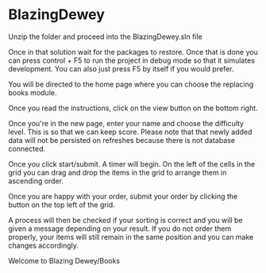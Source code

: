 # BlazingDewey

Unzip the folder and proceed into the BlazingDewey.sln file

Once in that solution wait for the packages to restore. Once that is done you can press control + F5 to run the project in debug mode so that it simulates development. 
You can also just press F5 by itself if you would prefer. 

You will be directed to the home page where you can choose the replacing books module.

Once you read the instructions, click on the view button on the bottom right.

Once you're in the new page, enter your name and choose the difficulty level. This is so that we can keep score. Please note that that newly added data will not be persisted on 
refreshes because there is not database connected.

Once you click start/submit. A timer will begin. On the left of the cells in the grid you can drag and drop the items in the grid to arrange them in ascending order.

Once you are happy with your order, submit your order by clicking the button on the top left of the grid.

A process will then be checked if your sorting is correct and you will be given a message depending on your result. If you do not order
them properly, your items will still remain in the same position and you can make changes accordingly.

Welcome to Blazing Dewey/Books

